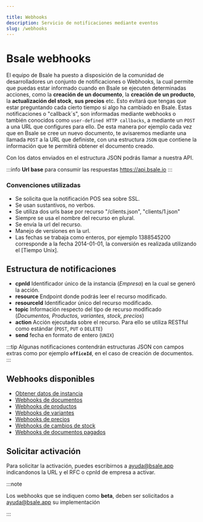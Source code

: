 ```yaml
---

title: Webhooks
description: Servicio de notificaciones mediante eventos
slug: /webhooks
---
```

[Obtener datos de instancia]: configuracion/webhooks  "ir a referencia"
[Webhooks de documentos]: documentos/webhooks  "ir a referencia"
[Webhooks de productos]: productos-y-servicios/webhooks#notificación-productos  "ir a referencia"
[Webhooks de variantes]: productos-y-servicios/webhooks#notificación-variantes  "ir a referencia"
[Webhooks de precios]: productos-y-servicios/webhooks#notificación-de-precios  "ir a referencia"
[Webhooks de cambios de stock]: productos-y-servicios/webhooks#notificación-de-stock  "ir a referencia"
[Webhooks de documentos pagados]: formas-de-pago/webhooks  "ir a referencia"

# Bsale webhooks

El equipo de Bsale ha puesto a disposición de la comunidad de desarrolladores un conjunto de notificaciones o Webhooks, la cual permite que puedas estar informado cuando en Bsale se ejecuten determinadas acciones, como la **creación de un documento**, la **creación de un producto**, la **actualización del stock**, **sus precios** etc. Esto evitará que tengas que estar preguntando cada cierto tiempo si algo ha cambiado en Bsale. Estas notificaciones o "callback´s", son informadas mediante webhooks o también conocidos como `user-defined HTTP callbacks`, a mediante un `POST` a una URL que configures para ello. De esta manera por ejemplo cada vez que en Bsale se cree un nuevo documento, te avisaremos mediante una llamada `POST` a la URL que definiste, con una estructura `JSON` que contiene la información que te permitirá obtener el documento creado.

Con los datos enviados en el estructura JSON podrás llamar a nuestra API.

:::info
**Url base** para consumir las respuestas
https://api.bsale.io
:::
### Convenciones utilizadas
- Se solicita que la notificación POS sea sobre SSL.
- Se usan sustantivos, no verbos.
- Se utiliza dos urls base por recurso "/clients.json", "clients/1.json"
- Siempre se usa el nombre del recurso en plural.
- Se envía la url del recurso.
- Manejo de versiones en la url.
- Las fechas se trabaja como enteros, por ejemplo 1388545200 corresponde a la fecha 2014-01-01, la conversión es realizada utilizando el [Tiempo Unix].

## Estructura de notificaciones
- **cpnId** Identificador único de la instancia (_Empresa_) en la cual se generó la acción. 
- **resource** Endpoint donde podrás leer el recurso modificado.
- **resourceId** Identificador único del recurso modificado.
- **topic** Información respecto del tipo de recurso modificado (_Documentos, Productos, variantes, stock, precios_)
- **action** Acción ejecutada sobre el recurso. Para ello se utiliza RESTful como estándar (`POST`, `PUT` o `DELETE`)
- **send** fecha en formato de entero (`UNIX`)

:::tip
Algunas notificaciones contendrán estructuras JSON con campos extras como por ejemplo **`officeId`**, en el caso de creación de documentos.
:::

## Webhooks disponibles
- [Obtener datos de instancia]
- [Webhooks de documentos]
- [Webhooks de productos]
- [Webhooks de variantes]
- [Webhooks de precios]
- [Webhooks de cambios de stock]
- [Webhooks de documentos pagados]


## Solicitar activación
Para solicitar la activación, puedes escribirnos a ayuda@bsale.app indicandonos la URL y el RFC o cpnId de empresa a activar.

:::note

Los webhooks que se indiquen como **beta**, deben ser solicitados a ayuda@bsale.app su implementación

:::